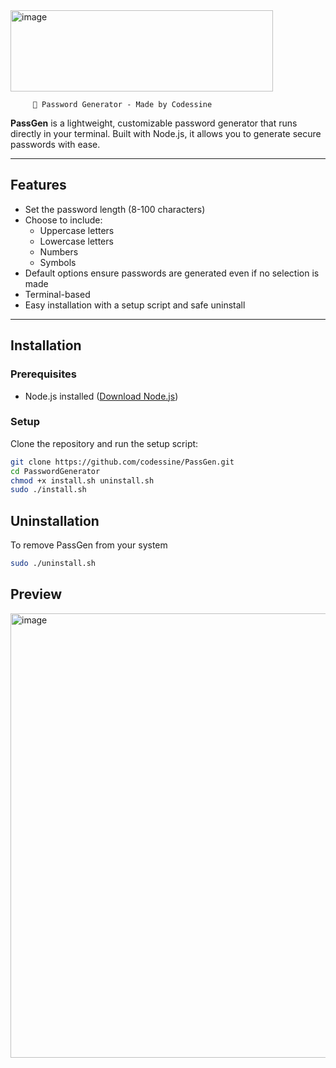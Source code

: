 <img width="420" height="130" alt="image" src="https://github.com/user-attachments/assets/72835460-e79f-400d-b956-ce2dc0365ea9" />


         🔐 Password Generator - Made by Codessine

**PassGen** is a lightweight, customizable password generator that runs directly in your terminal. Built with Node.js, it allows you to generate secure passwords with ease.

---

## Features

- Set the password length (8-100 characters)  
- Choose to include:
  - Uppercase letters  
  - Lowercase letters  
  - Numbers  
  - Symbols  
- Default options ensure passwords are generated even if no selection is made  
- Terminal-based 
- Easy installation with a setup script and safe uninstall  

---

## Installation

### Prerequisites

- Node.js installed ([Download Node.js](https://nodejs.org/))

### Setup

Clone the repository and run the setup script:

```bash
git clone https://github.com/codessine/PassGen.git
cd PasswordGenerator
chmod +x install.sh uninstall.sh
sudo ./install.sh
```
## Uninstallation

To remove PassGen from your system
```bash
sudo ./uninstall.sh
```

## Preview

<img width="1354" height="711" alt="image" src="https://github.com/user-attachments/assets/021e9864-1e7d-4c97-a5bd-bca00e50eafb" />
